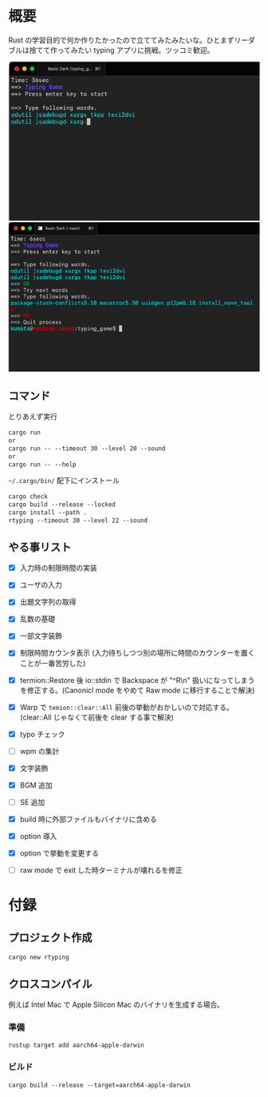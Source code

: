 # 概要
Rust の学習目的で何か作りたかったので立ててみたみたいな。ひとまずリーダブルは捨てて作ってみたい typing アプリに挑戦。ツッコミ歓迎。

![sample](./ScreenShot1.png)
![sample](./ScreenShot2.png)

## コマンド
とりあえず実行

```shell
cargo run
or
cargo run -- --timeout 30 --level 20 --sound
or
cargo run -- --help
```

`~/.cargo/bin/` 配下にインストール

```shell
cargo check
cargo build --release --locked
cargo install --path .
rtyping --timeout 30 --level 22 --sound
```

## やる事リスト

- [x] 入力時の制限時間の実装
- [x] ユーザの入力
- [x] 出題文字列の取得
- [x] 乱数の基礎
- [x] 一部文字装飾
- [x] 制限時間カウンタ表示 (入力待ちしつつ別の場所に時間のカウンターを置くことが一番苦労した)
- [x] termion::Restore 後 io::stdin で Backspace が "^R\\n" 扱いになってしまうを修正する。(Canonicl mode をやめて Raw mode に移行することで解決)
- [x] Warp で `temion::clear::All` 前後の挙動がおかしいので対応する。(clear::All じゃなくて前後を clear する事で解決)
- [x] typo チェック
- [ ] wpm の集計
- [x] 文字装飾
- [x] BGM 追加
- [ ] SE 追加
- [x] build 時に外部ファイルもバイナリに含める
- [x] option 導入
- [x] option で挙動を変更する
- [ ] raw mode で exit した時ターミナルが壊れるを修正


# 付録
## プロジェクト作成
```shell
cargo new rtyping
```

## クロスコンパイル
例えば Intel Mac で Apple Silicon Mac のバイナリを生成する場合。

### 準備
```shell
rustup target add aarch64-apple-darwin
```

### ビルド
```shell
cargo build --release --target=aarch64-apple-darwin
```

